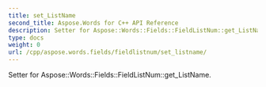 ```yaml
---
title: set_ListName
second_title: Aspose.Words for C++ API Reference
description: Setter for Aspose::Words::Fields::FieldListNum::get_ListName. 
type: docs
weight: 0
url: /cpp/aspose.words.fields/fieldlistnum/set_listname/
---
```


Setter for Aspose::Words::Fields::FieldListNum::get_ListName. 

